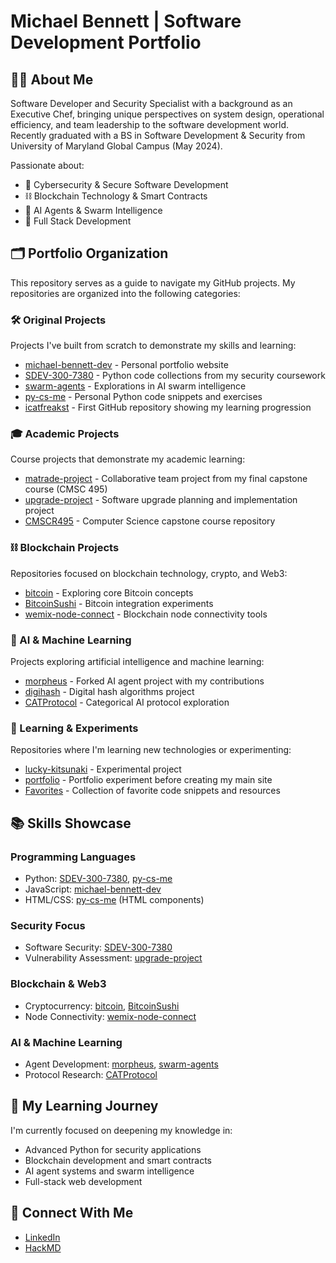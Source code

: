 # Michael Bennett | Software Development Portfolio

## 👨‍💻 About Me
Software Developer and Security Specialist with a background as an Executive Chef, bringing unique perspectives on system design, operational efficiency, and team leadership to the software development world. Recently graduated with a BS in Software Development & Security from University of Maryland Global Campus (May 2024). 

Passionate about:
- 🔐 Cybersecurity & Secure Software Development
- ⛓️ Blockchain Technology & Smart Contracts
- 🤖 AI Agents & Swarm Intelligence
- 🧩 Full Stack Development

## 🗂️ Portfolio Organization
This repository serves as a guide to navigate my GitHub projects. My repositories are organized into the following categories:

### 🛠️ Original Projects
Projects I've built from scratch to demonstrate my skills and learning:

- [michael-bennett-dev](https://github.com/mbennett-labs/michael-bennett-dev) - Personal portfolio website
- [SDEV-300-7380](https://github.com/mbennett-labs/SDEV-300-7380) - Python code collections from my security coursework
- [swarm-agents](https://github.com/mbennett-labs/swarm-agents) - Explorations in AI swarm intelligence
- [py-cs-me](https://github.com/mbennett-labs/py-cs-me) - Personal Python code snippets and exercises
- [icatfreakst](https://github.com/mbennett-labs/1icanfreekit) - First GitHub repository showing my learning progression

### 🎓 Academic Projects
Course projects that demonstrate my academic learning:

- [matrade-project](https://github.com/mbennett-labs/matrade-project) - Collaborative team project from my final capstone course (CMSC 495)
- [upgrade-project](https://github.com/mbennett-labs/upgrade-project) - Software upgrade planning and implementation project
- [CMSCR495](https://github.com/mbennett-labs/CMSCR495) - Computer Science capstone course repository

### ⛓️ Blockchain Projects
Repositories focused on blockchain technology, crypto, and Web3:

- [bitcoin](https://github.com/mbennett-labs/bitcoin) - Exploring core Bitcoin concepts
- [BitcoinSushi](https://github.com/mbennett-labs/BitcoinSushi) - Bitcoin integration experiments
- [wemix-node-connect](https://github.com/mbennett-labs/wemix-node-connect) - Blockchain node connectivity tools

### 🤖 AI & Machine Learning
Projects exploring artificial intelligence and machine learning:

- [morpheus](https://github.com/mbennett-labs/morpheus) - Forked AI agent project with my contributions
- [digihash](https://github.com/mbennett-labs/digihash) - Digital hash algorithms project
- [CATProtocol](https://github.com/mbennett-labs/CATProtocol) - Categorical AI protocol exploration

### 🧪 Learning & Experiments
Repositories where I'm learning new technologies or experimenting:

- [lucky-kitsunaki](https://github.com/mbennett-labs/lucky-kitsunaki) - Experimental project
- [portfolio](https://github.com/mbennett-labs/portfolio) - Portfolio experiment before creating my main site
- [Favorites](https://github.com/mbennett-labs/Favorites) - Collection of favorite code snippets and resources

## 📚 Skills Showcase

### Programming Languages
- Python: [SDEV-300-7380](https://github.com/mbennett-labs/SDEV-300-7380), [py-cs-me](https://github.com/mbennett-labs/py-cs-me)
- JavaScript: [michael-bennett-dev](https://github.com/mbennett-labs/michael-bennett-dev)
- HTML/CSS: [py-cs-me](https://github.com/mbennett-labs/py-cs-me) (HTML components)

### Security Focus
- Software Security: [SDEV-300-7380](https://github.com/mbennett-labs/SDEV-300-7380)
- Vulnerability Assessment: [upgrade-project](https://github.com/mbennett-labs/upgrade-project)

### Blockchain & Web3
- Cryptocurrency: [bitcoin](https://github.com/mbennett-labs/bitcoin), [BitcoinSushi](https://github.com/mbennett-labs/BitcoinSushi)
- Node Connectivity: [wemix-node-connect](https://github.com/mbennett-labs/wemix-node-connect)

### AI & Machine Learning
- Agent Development: [morpheus](https://github.com/mbennett-labs/morpheus), [swarm-agents](https://github.com/mbennett-labs/swarm-agents)
- Protocol Research: [CATProtocol](https://github.com/mbennett-labs/CATProtocol)

## 🌱 My Learning Journey
I'm currently focused on deepening my knowledge in:
- Advanced Python for security applications
- Blockchain development and smart contracts
- AI agent systems and swarm intelligence
- Full-stack web development

## 🔗 Connect With Me
- [LinkedIn](https://www.linkedin.com/in/michael-bennett-a29a93103/)
- [HackMD](https://hackmd.io/@xbBf1zpRTXaSATerS04iJg)

